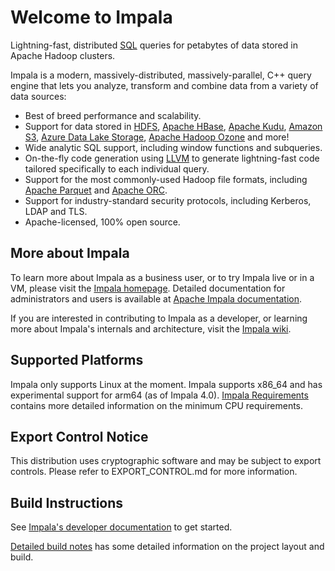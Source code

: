 # Welcome to Impala

Lightning-fast, distributed [SQL](https://en.wikipedia.org/wiki/SQL) queries for petabytes
of data stored in Apache Hadoop clusters.

Impala is a modern, massively-distributed, massively-parallel, C++ query engine that lets
you analyze, transform and combine data from a variety of data sources:

* Best of breed performance and scalability.
* Support for data stored in [HDFS](https://hadoop.apache.org/),
  [Apache HBase](https://hbase.apache.org/), [Apache Kudu](https://kudu.apache.org/),
  [Amazon S3](https://aws.amazon.com/s3/),
  [Azure Data Lake Storage](https://azure.microsoft.com/en-us/services/storage/data-lake-storage/),
  [Apache Hadoop Ozone](https://hadoop.apache.org/ozone/) and more!
* Wide analytic SQL support, including window functions and subqueries.
* On-the-fly code generation using [LLVM](http://llvm.org/) to generate lightning-fast
  code tailored specifically to each individual query.
* Support for the most commonly-used Hadoop file formats, including
  [Apache Parquet](https://parquet.apache.org/) and [Apache ORC](https://orc.apache.org).
* Support for industry-standard security protocols, including Kerberos, LDAP and TLS.
* Apache-licensed, 100% open source.

## More about Impala

To learn more about Impala as a business user, or to try Impala live or in a VM, please
visit the [Impala homepage](https://impala.apache.org). Detailed documentation for
administrators and users is available at
[Apache Impala documentation](https://impala.apache.org/impala-docs.html).

If you are interested in contributing to Impala as a developer, or learning more about
Impala's internals and architecture, visit the
[Impala wiki](https://cwiki.apache.org/confluence/display/IMPALA/Impala+Home).

## Supported Platforms

Impala only supports Linux at the moment.
Impala supports x86_64 and has experimental support for arm64 (as of Impala 4.0).
[Impala Requirements](https://impala.apache.org/docs/build/html/topics/impala_prereqs.html)
contains more detailed information on the minimum CPU requirements.

## Export Control Notice

This distribution uses cryptographic software and may be subject to export controls.
Please refer to EXPORT\_CONTROL.md for more information.

## Build Instructions

See [Impala's developer documentation](https://cwiki.apache.org/confluence/display/IMPALA/Impala+Home)
to get started.

[Detailed build notes](README-build.md) has some detailed information on the project
layout and build.
